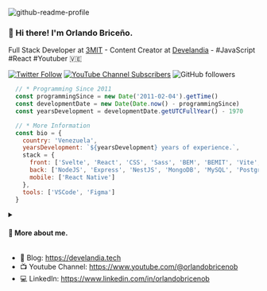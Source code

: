 ![github-readme-profile](https://raw.githubusercontent.com/OrlandoBricenoB/OrlandoBricenoB/c08c0e0f47e5da129951be22c4de1f49acfafbe0/resources/repo-cover.png)

### 👋 Hi there! I'm Orlando Briceño.

Full Stack Developer at [3MIT](https://3mit.dev) - Content Creator at [Develandia](https://www.youtube.com/@orlandobricenob) - #JavaScript #React #Youtuber 🇻🇪

[![Twitter Follow](https://img.shields.io/twitter/follow/orlandobricenob?style=social)](https://twitter.com/orlandobricenob)
[![YouTube Channel Subscribers](https://img.shields.io/youtube/channel/subscribers/UCvESQBtiQLWZz3zYYx19MhQ?style=social)](https://youtube.com/@orlandobricenob?sub_confirmation=1)
![GitHub followers](https://img.shields.io/github/followers/orlandobricenob?style=social)

```javascript
  // * Programming Since 2011
  const programmingSince = new Date('2011-02-04').getTime()
  const developmentDate = new Date(Date.now() - programmingSince)
  const yearsDevelopment = developmentDate.getUTCFullYear() - 1970

  // * More Information
  const bio = {
    country: 'Venezuela',
    yearsDevelopment: `${yearsDevelopment} years of experience.`,
    stack = {
      front: ['Svelte', 'React', 'CSS', 'Sass', 'BEM', 'BEMIT', 'Vite', ...rest],
      back: ['NodeJS', 'Express', 'NestJS', 'MongoDB', 'MySQL', 'PostgreSQL', ...rest],
      mobile: ['React Native']
    },
    tools: ['VSCode', 'Figma']
  }
```

<details>  
  <summary><h4>💬 More about me.</h4></summary>
  
  - I live alone with my wife.
  - I like to learn from other people.
  - I love sharing my knowledge and learning with my team while we have fun developing.
</details>

- 📰 Blog: https://develandia.tech
- 📺 Youtube Channel: https://www.youtube.com/@orlandobricenob
- 💻 LinkedIn: https://www.linkedin.com/in/orlandobricenob
